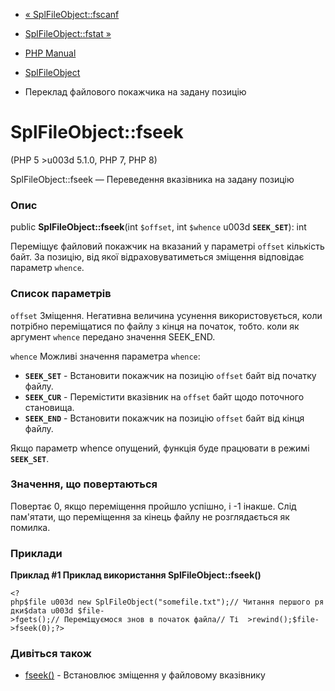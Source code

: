 - [« SplFileObject::fscanf](splfileobject.fscanf.md)
- [SplFileObject::fstat »](splfileobject.fstat.md)

- [PHP Manual](index.md)
- [SplFileObject](class.splfileobject.md)
- Переклад файлового покажчика на задану позицію

# SplFileObject::fseek

(PHP 5 \>u003d 5.1.0, PHP 7, PHP 8)

SplFileObject::fseek — Переведення вказівника на задану позицію

### Опис

public **SplFileObject::fseek**(int `$offset`, int `$whence` u003d
**`SEEK_SET`**): int

Переміщує файловий покажчик на вказаний у параметрі `offset`
кількість байт. За позицію, від якої відраховуватиметься зміщення
відповідає параметр `whence`.

### Список параметрів

`offset`
Зміщення. Негативна величина усунення використовується, коли потрібно
переміщатися по файлу з кінця на початок, тобто. коли як аргумент
`whence` передано значення SEEK_END.

`whence`
Можливі значення параметра `whence`:

- **`SEEK_SET`** - Встановити покажчик на позицію `offset` байт від
початку файлу.
- **`SEEK_CUR`** - Перемістити вказівник на `offset` байт щодо
поточного становища.
- **`SEEK_END`** - Встановити покажчик на позицію `offset` байт від
кінця файлу.

Якщо параметр whence опущений, функція буде працювати в режимі
**`SEEK_SET`**.

### Значення, що повертаються

Повертає 0, якщо переміщення пройшло успішно, і -1 інакше.
Слід пам'ятати, що переміщення за кінець файлу не розглядається як
помилка.

### Приклади

**Приклад #1 Приклад використання **SplFileObject::fseek()****

` <?php$file u003d new SplFileObject("somefile.txt");// Читання першого рядки$data u003d $file->fgets();// Переміщуємося знов в початок файла// Ті  >rewind();$file->fseek(0);?> `

### Дивіться також

- [fseek()](function.fseek.md) - Встановлює зміщення у файловому
вказівнику
